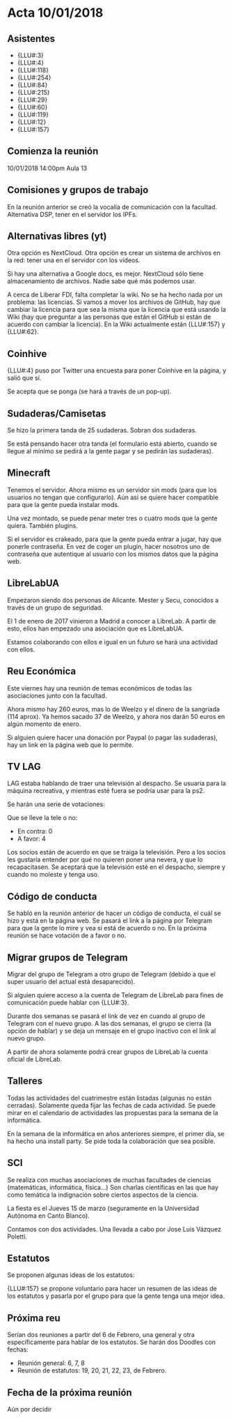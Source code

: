 # Acta 10/01/2018


## Asistentes

* {LLU#:3}
* {LLU#:4}
* {LLU#:118}
* {LLU#:254}
* {LLU#:84}
* {LLU#:215}
* {LLU#:29}
* {LLU#:60}
* {LLU#:119}
* {LLU#:12}
* {LLU#:157}


## Comienza la reunión

10/01/2018
14:00pm
Aula 13


## Comisiones y grupos de trabajo
 
En la reunión anterior se creó la vocalía de comunicación con la facultad.
Alternativa DSP, tener en el servidor los IPFs.


## Alternativas libres (yt)
 
Otra opción es NextCloud. Otra opción es crear un sistema de archivos en la red: tener una en el servidor con los vídeos.

Si hay una alternativa a Google docs, es mejor. NextCloud sólo tiene almacenamiento de archivos.
Nadie sabe qué más podemos usar.

A cerca de Liberar FDI, falta completar la wiki. No se ha hecho nada por un problema: las licencias. Si vamos a mover los archivos de GitHub, hay que cambiar la licencia para que sea la misma que la licencia que está usando la Wiki (hay que preguntar a las personas que están el GitHub si están de acuerdo con cambiar la licencia). En la Wiki actualmente están {LLU#:157} y {LLU#:62}.


## Coinhive
 
{LLU#:4} puso por Twitter una encuesta para poner Coinhive en la página, y salió que sí.

Se acepta que se ponga (se hará a través de un pop-up).

	
## Sudaderas/Camisetas
 
Se hizo la primera tanda de 25 sudaderas. Sobran dos sudaderas.

Se está pensando hacer otra tanda (el formulario está abierto, cuando se llegue al mínimo se pedirá a la gente pagar y se pedirán las sudaderas).


## Minecraft
 
Tenemos el servidor.
Ahora mismo es un servidor sin mods (para que los usuarios no tengan que configurarlo).
Aún así se quiere hacer compatible para que la gente pueda instalar mods.

Una vez montado, se puede penar meter tres o cuatro mods que la gente quiera. También plugins.

Si el servidor es crakeado, para que la gente pueda entrar a jugar, hay que ponerle contraseña. En vez de coger un plugin, hacer nosotros uno de contraseña que autentique al usuario con los mismos datos que la página web.


## LibreLabUA
 
Empezaron siendo dos personas de Alicante. Mester y Secu, conocidos a través de un grupo de seguridad.

El 1 de enero de 2017 vinieron a Madrid a conocer a LibreLab. A partir de esto, ellos han empezado una asociación que es LibreLabUA.

Estamos colaborando con ellos e igual en un futuro se hará una actividad con ellos.


## Reu Económica
 
Este viernes hay una reunión de temas económicos de todas las asociaciones junto con la facultad.

Ahora mismo hay 260 euros, mas lo de Weelzo y el dinero de la sangriada (114 aprox).
Ya hemos sacado 37 de Weelzo, y ahora nos darán 50 euros en algún momento de enero.

Si alguien quiere hacer una donación por Paypal (o pagar las sudaderas), hay un link en la página web que lo permite.


## TV LAG
 
LAG estaba hablando de traer una televisión al despacho. Se usuaria para la máquina recreativa, y mientras esté fuera se podría usar para la ps2.

Se harán una serie de votaciones:

Que se lleve la tele o no:
* En contra: 0
* A favor: 4

Los socios están de acuerdo en que se traiga la televisión.
Pero a los socios les gustaría entender por qué no quieren poner una nevera, y que lo recapacitasen.
Se aceptará que la televisión esté en el despacho, siempre y cuando no moleste y tenga uso.


## Código de conducta
 
Se habló en la reunión anterior de hacer un código de conducta, el cuál se hizo y está en la página web.
Se pasará el link a la página por Telegram para que la gente lo mire y vea si está de acuerdo o no.
En la próxima reunión se hace votación de a favor o no.


## Migrar grupos de Telegram
 
Migrar del grupo de Telegram a otro grupo de Telegram (debido a que el super usuario del actual está desaparecido).

Si alguien quiere acceso a la cuenta de Telegram de LibreLab para fines de comunicación puede hablar con {LLU#:3}.

Durante dos semanas se pasará el link de vez en cuando al grupo de Telegram con el nuevo grupo. A las dos semanas, el grupo se cierra (la opción de hablar) y se deja un mensaje en el grupo inactivo con el link al nuevo grupo.

A partir de ahora solamente podrá crear grupos de LibreLab la cuenta oficial de LibreLab.


## Talleres
 
Todas las actividades del cuatrimestre están listadas (algunas no están cerradas). Solamente queda fijar las fechas de cada actividad. Se puede mirar en el calendario de actividades las propuestas para la semana de la informática.

En la semana de la informática en años anteriores siempre, el primer día, se ha hecho una install party.
Se pide toda la colaboración que sea posible.


## SCI
 
Se realiza con muchas asociaciones de muchas facultades de ciencias (matemáticas, informática, física…)
Son charlas científicas en las que hay como temática la indignación sobre ciertos aspectos de la ciencia.

La fiesta es el Jueves 15 de marzo (seguramente en la Universidad Autónoma en Canto Blanco).

Contamos con dos actividades. Una llevada a cabo por Jose Luis Vázquez Poletti.


## Estatutos
 
Se proponen algunas ideas de los estatutos:

{LLU#:157} se propone voluntario para hacer un resumen de las ideas de los estatutos y pasarla por el grupo para que la gente tenga una mejor idea.

## Próxima reu
 
Serían dos reuniones a partir del 6 de Febrero, una general y otra específicamente para hablar de los estatutos.
Se harán dos Doodles con fechas:

* Reunión general: 6, 7, 8
* Reunión de estatutos: 19, 20, 21, 22, 23, de Febrero.


## Fecha de la próxima reunión

Aún por decidir


